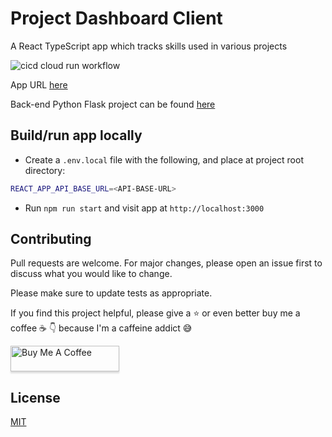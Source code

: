 # Project Dashboard Client

A React TypeScript app which tracks skills used in various projects

![cicd cloud run workflow](https://github.com/MatthewCYLau/project-dashboard-client/actions/workflows/cicd-cloud-run.yml/badge.svg)

App URL [here](https://project-dashboard-client-3i2mtbjusq-ew.a.run.app/)

Back-end Python Flask project can be found [here](https://github.com/MatthewCYLau/python-flask-gcp)

## Build/run app locally

- Create a `.env.local` file with the following, and place at project root directory:

```bash
REACT_APP_API_BASE_URL=<API-BASE-URL>
```

- Run `npm run start` and visit app at `http://localhost:3000`

## Contributing

Pull requests are welcome. For major changes, please open an issue first to discuss what you would like to change.

Please make sure to update tests as appropriate.

If you find this project helpful, please give a :star: or even better buy me a coffee :coffee: :point_down: because I'm a caffeine addict :sweat_smile:

<a href="https://www.buymeacoffee.com/matlau" target="_blank"><img src="https://www.buymeacoffee.com/assets/img/custom_images/orange_img.png" alt="Buy Me A Coffee" style="height: 41px !important;width: 174px !important;box-shadow: 0px 3px 2px 0px rgba(190, 190, 190, 0.5) !important;-webkit-box-shadow: 0px 3px 2px 0px rgba(190, 190, 190, 0.5) !important;" ></a>

## License

[MIT](https://choosealicense.com/licenses/mit/)
